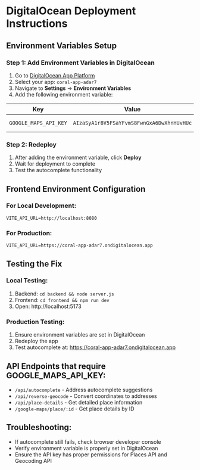 # DigitalOcean Deployment Instructions

## Environment Variables Setup

### Step 1: Add Environment Variables in DigitalOcean
1. Go to [DigitalOcean App Platform](https://cloud.digitalocean.com/apps)
2. Select your app: `coral-app-adar7`
3. Navigate to **Settings** → **Environment Variables**
4. Add the following environment variable:

| Key | Value | Scope |
|-----|-------|-------|
| `GOOGLE_MAPS_API_KEY` | `AIzaSyA1r8V5FSaYFvmS8FwnGxA6DwXhnHUvHUc` | Backend Component |

### Step 2: Redeploy
1. After adding the environment variable, click **Deploy**
2. Wait for deployment to complete
3. Test the autocomplete functionality

## Frontend Environment Configuration

### For Local Development:
```properties
VITE_API_URL=http://localhost:8080
```

### For Production:
```properties
VITE_API_URL=https://coral-app-adar7.ondigitalocean.app
```

## Testing the Fix

### Local Testing:
1. Backend: `cd backend && node server.js`
2. Frontend: `cd frontend && npm run dev`
3. Open: http://localhost:5173

### Production Testing:
1. Ensure environment variables are set in DigitalOcean
2. Redeploy the app
3. Test autocomplete at: https://coral-app-adar7.ondigitalocean.app

## API Endpoints that require GOOGLE_MAPS_API_KEY:
- `/api/autocomplete` - Address autocomplete suggestions
- `/api/reverse-geocode` - Convert coordinates to addresses  
- `/api/place-details` - Get detailed place information
- `/google-maps/place/:id` - Get place details by ID

## Troubleshooting:
- If autocomplete still fails, check browser developer console
- Verify environment variable is properly set in DigitalOcean
- Ensure the API key has proper permissions for Places API and Geocoding API
